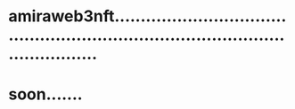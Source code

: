 # amiraweb3nft.......................................................................................................
# soon.......
